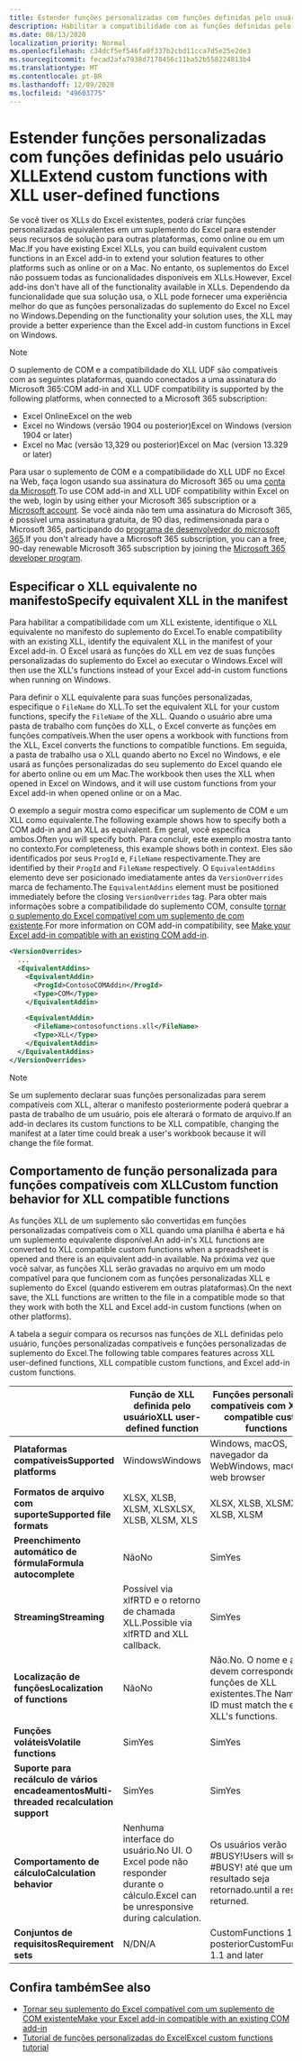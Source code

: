 ```yaml
---
title: Estender funções personalizadas com funções definidas pelo usuário XLL
description: Habilitar a compatibilidade com as funções definidas pelo usuário do Excel XLL que possuem funcionalidade equivalente às suas funções personalizadas
ms.date: 08/13/2020
localization_priority: Normal
ms.openlocfilehash: c34dcf5ef546fa0f337b2cbd11cca7d5e25e2de3
ms.sourcegitcommit: fecad2afa7938d7178456c11ba52b558224813b4
ms.translationtype: MT
ms.contentlocale: pt-BR
ms.lasthandoff: 12/09/2020
ms.locfileid: "49603775"
---
```

# <a name="extend-custom-functions-with-xll-user-defined-functions"></a><span data-ttu-id="95237-103">Estender funções personalizadas com funções definidas pelo usuário XLL</span><span class="sxs-lookup"><span data-stu-id="95237-103">Extend custom functions with XLL user-defined functions</span></span>

<span data-ttu-id="95237-104">Se você tiver os XLLs do Excel existentes, poderá criar funções personalizadas equivalentes em um suplemento do Excel para estender seus recursos de solução para outras plataformas, como online ou em um Mac.</span><span class="sxs-lookup"><span data-stu-id="95237-104">If you have existing Excel XLLs, you can build equivalent custom functions in an Excel add-in to extend your solution features to other platforms such as online or on a Mac.</span></span> <span data-ttu-id="95237-105">No entanto, os suplementos do Excel não possuem todas as funcionalidades disponíveis em XLLs.</span><span class="sxs-lookup"><span data-stu-id="95237-105">However, Excel add-ins don't have all of the functionality available in XLLs.</span></span> <span data-ttu-id="95237-106">Dependendo da funcionalidade que sua solução usa, o XLL pode fornecer uma experiência melhor do que as funções personalizadas do suplemento do Excel no Excel no Windows.</span><span class="sxs-lookup"><span data-stu-id="95237-106">Depending on the functionality your solution uses, the XLL may provide a better experience than the Excel add-in custom functions in Excel on Windows.</span></span>

> [!NOTE]
> <span data-ttu-id="95237-107">O suplemento de COM e a compatibilidade do XLL UDF são compatíveis com as seguintes plataformas, quando conectados a uma assinatura do Microsoft 365:</span><span class="sxs-lookup"><span data-stu-id="95237-107">COM add-in and XLL UDF compatibility is supported by the following platforms, when connected to a Microsoft 365 subscription:</span></span>
> - <span data-ttu-id="95237-108">Excel Online</span><span class="sxs-lookup"><span data-stu-id="95237-108">Excel on the web</span></span>
> - <span data-ttu-id="95237-109">Excel no Windows (versão 1904 ou posterior)</span><span class="sxs-lookup"><span data-stu-id="95237-109">Excel on Windows (version 1904 or later)</span></span>
> - <span data-ttu-id="95237-110">Excel no Mac (versão 13,329 ou posterior)</span><span class="sxs-lookup"><span data-stu-id="95237-110">Excel on Mac (version 13.329 or later)</span></span>
>
> <span data-ttu-id="95237-111">Para usar o suplemento de COM e a compatibilidade do XLL UDF no Excel na Web, faça logon usando sua assinatura do Microsoft 365 ou uma [conta da Microsoft](https://account.microsoft.com/account).</span><span class="sxs-lookup"><span data-stu-id="95237-111">To use COM add-in and XLL UDF compatibility within Excel on the web, login by using either your Microsoft 365 subscription or a [Microsoft account](https://account.microsoft.com/account).</span></span> <span data-ttu-id="95237-112">Se você ainda não tem uma assinatura do Microsoft 365, é possível uma assinatura gratuita, de 90 dias, redimensionada para o Microsoft 365, participando do [programa de desenvolvedor do microsoft 365](https://developer.microsoft.com/office/dev-program).</span><span class="sxs-lookup"><span data-stu-id="95237-112">If you don't already have a Microsoft 365 subscription, you can a free, 90-day renewable Microsoft 365 subscription by joining the [Microsoft 365 developer program](https://developer.microsoft.com/office/dev-program).</span></span>

## <a name="specify-equivalent-xll-in-the-manifest"></a><span data-ttu-id="95237-113">Especificar o XLL equivalente no manifesto</span><span class="sxs-lookup"><span data-stu-id="95237-113">Specify equivalent XLL in the manifest</span></span>

<span data-ttu-id="95237-114">Para habilitar a compatibilidade com um XLL existente, identifique o XLL equivalente no manifesto do suplemento do Excel.</span><span class="sxs-lookup"><span data-stu-id="95237-114">To enable compatibility with an existing XLL, identify the equivalent XLL in the manifest of your Excel add-in.</span></span> <span data-ttu-id="95237-115">O Excel usará as funções do XLL em vez de suas funções personalizadas do suplemento do Excel ao executar o Windows.</span><span class="sxs-lookup"><span data-stu-id="95237-115">Excel will then use the XLL's functions instead of your Excel add-in custom functions when running on Windows.</span></span>

<span data-ttu-id="95237-116">Para definir o XLL equivalente para suas funções personalizadas, especifique o `FileName` do XLL.</span><span class="sxs-lookup"><span data-stu-id="95237-116">To set the equivalent XLL for your custom functions, specify the `FileName` of the XLL.</span></span> <span data-ttu-id="95237-117">Quando o usuário abre uma pasta de trabalho com funções do XLL, o Excel converte as funções em funções compatíveis.</span><span class="sxs-lookup"><span data-stu-id="95237-117">When the user opens a workbook with functions from the XLL, Excel converts the functions to compatible functions.</span></span> <span data-ttu-id="95237-118">Em seguida, a pasta de trabalho usa o XLL quando aberto no Excel no Windows, e ele usará as funções personalizadas do seu suplemento do Excel quando ele for aberto online ou em um Mac.</span><span class="sxs-lookup"><span data-stu-id="95237-118">The workbook then uses the XLL when opened in Excel on Windows, and it will use custom functions from your Excel add-in when opened online or on a Mac.</span></span>

<span data-ttu-id="95237-119">O exemplo a seguir mostra como especificar um suplemento de COM e um XLL como equivalente.</span><span class="sxs-lookup"><span data-stu-id="95237-119">The following example shows how to specify both a COM add-in and an XLL as equivalent.</span></span> <span data-ttu-id="95237-120">Em geral, você especifica ambos.</span><span class="sxs-lookup"><span data-stu-id="95237-120">Often you will specify both.</span></span> <span data-ttu-id="95237-121">Para concluir, este exemplo mostra tanto no contexto.</span><span class="sxs-lookup"><span data-stu-id="95237-121">For completeness, this example shows both in context.</span></span> <span data-ttu-id="95237-122">Eles são identificados por seus `ProgId` e, `FileName` respectivamente.</span><span class="sxs-lookup"><span data-stu-id="95237-122">They are identified by their `ProgId` and `FileName` respectively.</span></span> <span data-ttu-id="95237-123">O `EquivalentAddins` elemento deve ser posicionado imediatamente antes da `VersionOverrides` marca de fechamento.</span><span class="sxs-lookup"><span data-stu-id="95237-123">The `EquivalentAddins` element must be positioned immediately before the closing `VersionOverrides` tag.</span></span> <span data-ttu-id="95237-124">Para obter mais informações sobre a compatibilidade do suplemento COM, consulte [tornar o suplemento do Excel compatível com um suplemento de com existente](../develop/make-office-add-in-compatible-with-existing-com-add-in.md).</span><span class="sxs-lookup"><span data-stu-id="95237-124">For more information on COM add-in compatibility, see [Make your Excel add-in compatible with an existing COM add-in](../develop/make-office-add-in-compatible-with-existing-com-add-in.md).</span></span>

```xml
<VersionOverrides>
  ...
  <EquivalentAddins>
    <EquivalentAddin>
      <ProgId>ContosoCOMAddin</ProgId>
      <Type>COM</Type>
    </EquivalentAddin>

    <EquivalentAddin>
      <FileName>contosofunctions.xll</FileName>
      <Type>XLL</Type>
    </EquivalentAddin>
  </EquivalentAddins>
</VersionOverrides>
```

> [!NOTE]
> <span data-ttu-id="95237-125">Se um suplemento declarar suas funções personalizadas para serem compatíveis com XLL, alterar o manifesto posteriormente poderá quebrar a pasta de trabalho de um usuário, pois ele alterará o formato de arquivo.</span><span class="sxs-lookup"><span data-stu-id="95237-125">If an add-in declares its custom functions to be XLL compatible, changing the manifest at a later time could break a user's workbook because it will change the file format.</span></span>

## <a name="custom-function-behavior-for-xll-compatible-functions"></a><span data-ttu-id="95237-126">Comportamento de função personalizada para funções compatíveis com XLL</span><span class="sxs-lookup"><span data-stu-id="95237-126">Custom function behavior for XLL compatible functions</span></span>

<span data-ttu-id="95237-127">As funções XLL de um suplemento são convertidas em funções personalizadas compatíveis com o XLL quando uma planilha é aberta e há um suplemento equivalente disponível.</span><span class="sxs-lookup"><span data-stu-id="95237-127">An add-in's XLL functions are converted to XLL compatible custom functions when a spreadsheet is opened and there is an equivalent add-in available.</span></span> <span data-ttu-id="95237-128">Na próxima vez que você salvar, as funções XLL serão gravadas no arquivo em um modo compatível para que funcionem com as funções personalizadas XLL e suplemento do Excel (quando estiverem em outras plataformas).</span><span class="sxs-lookup"><span data-stu-id="95237-128">On the next save, the XLL functions are written to the file in a compatible mode so that they work with both the XLL and Excel add-in custom functions (when on other platforms).</span></span>

<span data-ttu-id="95237-129">A tabela a seguir compara os recursos nas funções de XLL definidas pelo usuário, funções personalizadas compatíveis e funções personalizadas de suplemento do Excel.</span><span class="sxs-lookup"><span data-stu-id="95237-129">The following table compares features across XLL user-defined functions, XLL compatible custom functions, and Excel add-in custom functions.</span></span>

|         |<span data-ttu-id="95237-130">Função de XLL definida pelo usuário</span><span class="sxs-lookup"><span data-stu-id="95237-130">XLL user-defined function</span></span> |<span data-ttu-id="95237-131">Funções personalizadas compatíveis com XLL</span><span class="sxs-lookup"><span data-stu-id="95237-131">XLL compatible custom functions</span></span> |<span data-ttu-id="95237-132">Função personalizada de suplemento do Excel</span><span class="sxs-lookup"><span data-stu-id="95237-132">Excel add-in custom function</span></span> |
|---------|---------|---------|---------|
| <span data-ttu-id="95237-133">**Plataformas compatíveis**</span><span class="sxs-lookup"><span data-stu-id="95237-133">**Supported platforms**</span></span> | <span data-ttu-id="95237-134">Windows</span><span class="sxs-lookup"><span data-stu-id="95237-134">Windows</span></span> | <span data-ttu-id="95237-135">Windows, macOS, navegador da Web</span><span class="sxs-lookup"><span data-stu-id="95237-135">Windows, macOS, web browser</span></span> | <span data-ttu-id="95237-136">Windows, macOS, navegador da Web</span><span class="sxs-lookup"><span data-stu-id="95237-136">Windows, macOS, web browser</span></span> |
| <span data-ttu-id="95237-137">**Formatos de arquivo com suporte**</span><span class="sxs-lookup"><span data-stu-id="95237-137">**Supported file formats**</span></span> | <span data-ttu-id="95237-138">XLSX, XLSB, XLSM, XLS</span><span class="sxs-lookup"><span data-stu-id="95237-138">XLSX, XLSB, XLSM, XLS</span></span> | <span data-ttu-id="95237-139">XLSX, XLSB, XLSM</span><span class="sxs-lookup"><span data-stu-id="95237-139">XLSX, XLSB, XLSM</span></span> | <span data-ttu-id="95237-140">XLSX, XLSB, XLSM</span><span class="sxs-lookup"><span data-stu-id="95237-140">XLSX, XLSB, XLSM</span></span> |
| <span data-ttu-id="95237-141">**Preenchimento automático de fórmula**</span><span class="sxs-lookup"><span data-stu-id="95237-141">**Formula autocomplete**</span></span> | <span data-ttu-id="95237-142">Não</span><span class="sxs-lookup"><span data-stu-id="95237-142">No</span></span> | <span data-ttu-id="95237-143">Sim</span><span class="sxs-lookup"><span data-stu-id="95237-143">Yes</span></span> | <span data-ttu-id="95237-144">Sim</span><span class="sxs-lookup"><span data-stu-id="95237-144">Yes</span></span> |
| <span data-ttu-id="95237-145">**Streaming**</span><span class="sxs-lookup"><span data-stu-id="95237-145">**Streaming**</span></span> | <span data-ttu-id="95237-146">Possível via xlfRTD e o retorno de chamada XLL.</span><span class="sxs-lookup"><span data-stu-id="95237-146">Possible via xlfRTD and XLL callback.</span></span> | <span data-ttu-id="95237-147">Sim</span><span class="sxs-lookup"><span data-stu-id="95237-147">Yes</span></span> | <span data-ttu-id="95237-148">Sim</span><span class="sxs-lookup"><span data-stu-id="95237-148">Yes</span></span> |
| <span data-ttu-id="95237-149">**Localização de funções**</span><span class="sxs-lookup"><span data-stu-id="95237-149">**Localization of functions**</span></span> | <span data-ttu-id="95237-150">Não</span><span class="sxs-lookup"><span data-stu-id="95237-150">No</span></span> | <span data-ttu-id="95237-151">Não.</span><span class="sxs-lookup"><span data-stu-id="95237-151">No.</span></span> <span data-ttu-id="95237-152">O nome e a ID devem corresponder às funções de XLL existentes.</span><span class="sxs-lookup"><span data-stu-id="95237-152">The Name and ID must match the existing XLL's functions.</span></span> | <span data-ttu-id="95237-153">Sim</span><span class="sxs-lookup"><span data-stu-id="95237-153">Yes</span></span> |
| <span data-ttu-id="95237-154">**Funções voláteis**</span><span class="sxs-lookup"><span data-stu-id="95237-154">**Volatile functions**</span></span> | <span data-ttu-id="95237-155">Sim</span><span class="sxs-lookup"><span data-stu-id="95237-155">Yes</span></span> | <span data-ttu-id="95237-156">Sim</span><span class="sxs-lookup"><span data-stu-id="95237-156">Yes</span></span> | <span data-ttu-id="95237-157">Sim</span><span class="sxs-lookup"><span data-stu-id="95237-157">Yes</span></span> |
| <span data-ttu-id="95237-158">**Suporte para recálculo de vários encadeamentos**</span><span class="sxs-lookup"><span data-stu-id="95237-158">**Multi-threaded recalculation support**</span></span> | <span data-ttu-id="95237-159">Sim</span><span class="sxs-lookup"><span data-stu-id="95237-159">Yes</span></span> | <span data-ttu-id="95237-160">Sim</span><span class="sxs-lookup"><span data-stu-id="95237-160">Yes</span></span> | <span data-ttu-id="95237-161">Sim</span><span class="sxs-lookup"><span data-stu-id="95237-161">Yes</span></span> |
| <span data-ttu-id="95237-162">**Comportamento de cálculo**</span><span class="sxs-lookup"><span data-stu-id="95237-162">**Calculation behavior**</span></span> | <span data-ttu-id="95237-163">Nenhuma interface do usuário.</span><span class="sxs-lookup"><span data-stu-id="95237-163">No UI.</span></span> <span data-ttu-id="95237-164">O Excel pode não responder durante o cálculo.</span><span class="sxs-lookup"><span data-stu-id="95237-164">Excel can be unresponsive during calculation.</span></span> | <span data-ttu-id="95237-165">Os usuários verão #BUSY!</span><span class="sxs-lookup"><span data-stu-id="95237-165">Users will see #BUSY!</span></span> <span data-ttu-id="95237-166">até que um resultado seja retornado.</span><span class="sxs-lookup"><span data-stu-id="95237-166">until a result is returned.</span></span> | <span data-ttu-id="95237-167">Os usuários verão #BUSY!</span><span class="sxs-lookup"><span data-stu-id="95237-167">Users will see #BUSY!</span></span> <span data-ttu-id="95237-168">até que um resultado seja retornado.</span><span class="sxs-lookup"><span data-stu-id="95237-168">until a result is returned.</span></span> |
| <span data-ttu-id="95237-169">**Conjuntos de requisitos**</span><span class="sxs-lookup"><span data-stu-id="95237-169">**Requirement sets**</span></span> | <span data-ttu-id="95237-170">N/D</span><span class="sxs-lookup"><span data-stu-id="95237-170">N/A</span></span> | <span data-ttu-id="95237-171">CustomFunctions 1,1 e posterior</span><span class="sxs-lookup"><span data-stu-id="95237-171">CustomFunctions 1.1 and later</span></span> | <span data-ttu-id="95237-172">CustomFunctions 1,1 e posterior</span><span class="sxs-lookup"><span data-stu-id="95237-172">CustomFunctions 1.1 and later</span></span> |

## <a name="see-also"></a><span data-ttu-id="95237-173">Confira também</span><span class="sxs-lookup"><span data-stu-id="95237-173">See also</span></span>

- [<span data-ttu-id="95237-174">Tornar seu suplemento do Excel compatível com um suplemento de COM existente</span><span class="sxs-lookup"><span data-stu-id="95237-174">Make your Excel add-in compatible with an existing COM add-in</span></span>](../develop/make-office-add-in-compatible-with-existing-com-add-in.md)
- [<span data-ttu-id="95237-175">Tutorial de funções personalizadas do Excel</span><span class="sxs-lookup"><span data-stu-id="95237-175">Excel custom functions tutorial</span></span>](../tutorials/excel-tutorial-create-custom-functions.md)
